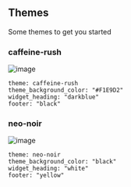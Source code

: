 ## Themes

Some themes to get you started

### caffeine-rush
![image](https://github.com/user-attachments/assets/3f0da272-d7f3-404a-866b-489df60b0a91)

```
theme: caffeine-rush
theme_background_color: "#F1E9D2"
widget_heading: "darkblue"
footer: "black"
```

### neo-noir
![image](https://github.com/user-attachments/assets/489b52c2-4f5a-4bbb-aadd-f4832f2cd9fe)

```
theme: neo-noir
theme_background_color: "black"
widget_heading: "white"
footer: "yellow"
```
